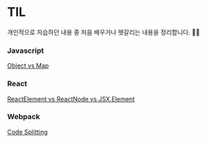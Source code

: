 # TIL

개인적으로 자습하던 내용 중 처음 배우거나 헷갈리는 내용을 정리합니다. 🧑‍💻

### Javascript

[Object vs Map](/javascript/object_vs_map.md)

### React

[ReactElement vs ReactNode vs JSX.Element](/react/ReactNode_vs_%20ReactElement_vs_JSXElement.md)

### Webpack

[Code Splitting](/webpack/code_splitting.md)
